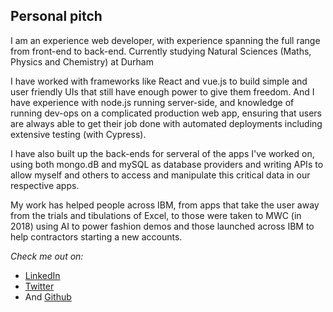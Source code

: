 ## Personal pitch

I am an experience web developer, with experience spanning the full range from front-end to back-end. Currently studying Natural Sciences (Maths, Physics and Chemistry) at Durham

I have worked with frameworks like React and vue.js to build simple and user friendly UIs that still have enough power to give them freedom. And I have experience with node.js running server-side, and knowledge of running dev-ops on a complicated production web app, ensuring that users are always able to get their job done with automated deployments including extensive testing (with Cypress).

I have also built up the back-ends for serveral of the apps I've worked on, using both mongo.dB and mySQL as database providers and writing APIs to allow myself and others to access and manipulate this critical data in our respective apps.

My work has helped people across IBM, from apps that take the user away from the trials and tibulations of Excel, to those were taken to MWC (in 2018) using AI to power fashion demos and those launched across IBM to help contractors starting a new accounts.

*Check me out on:*
- [LinkedIn](https://www.linkedin.com/in/simpson-thomas)
- [Twitter](https://twitter.com/ThomasSimpson_)
- And [Github](https://github.com/SimpsonThomas)

